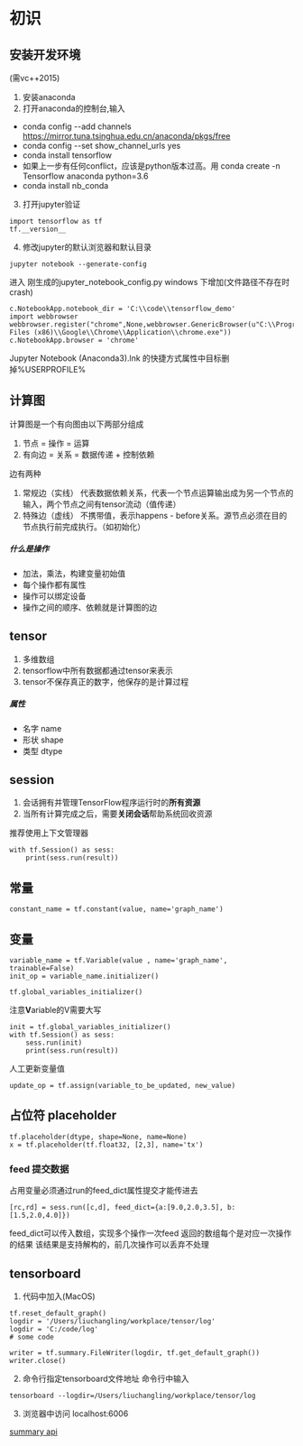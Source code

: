 # 初识
## 安装开发环境
(需vc++2015)
1. 安装anaconda
2. 打开anaconda的控制台,输入
- conda config --add channels https://mirror.tuna.tsinghua.edu.cn/anaconda/pkgs/free
- conda config --set show_channel_urls yes
- conda install tensorflow 
- 如果上一步有任何conflict，应该是python版本过高。用 conda create -n Tensorflow anaconda python=3.6
- conda install nb_conda
3. 打开jupyter验证  

``` 
import tensorflow as tf
tf.__version__
```

4. 修改jupyter的默认浏览器和默认目录
```
jupyter notebook --generate-config
```
进入 刚生成的jupyter_notebook_config.py
windows 下增加(文件路径不存在时crash)
```
c.NotebookApp.notebook_dir = 'C:\\code\\tensorflow_demo'
import webbrowser
webbrowser.register("chrome",None,webbrowser.GenericBrowser(u"C:\\Program Files (x86)\\Google\\Chrome\\Application\\chrome.exe"))
c.NotebookApp.browser = 'chrome'
```
Jupyter Notebook (Anaconda3).lnk 的快捷方式属性中目标删掉%USERPROFILE%

## 计算图
计算图是一个有向图由以下两部分组成
1. 节点 = 操作 = 运算
2. 有向边 = 关系 = 数据传递 + 控制依赖

边有两种
1. 常规边（实线）
代表数据依赖关系，代表一个节点运算输出成为另一个节点的输入，两个节点之间有tensor流动（值传递）
2. 特殊边（虚线）
不携带值，表示happens - before关系。源节点必须在目的节点执行前完成执行。（如初始化）

##### 什么是操作
- 加法，乘法，构建变量初始值
- 每个操作都有属性
- 操作可以绑定设备
- 操作之间的顺序、依赖就是计算图的边

## tensor
1. 多维数组
2. tensorflow中所有数据都通过tensor来表示
3. tensor不保存真正的数字，他保存的是计算过程

##### 属性
- 名字 name
- 形状 shape
- 类型 dtype

## session
1. 会话拥有并管理TensorFlow程序运行时的**所有资源**
2. 当所有计算完成之后，需要**关闭会话**帮助系统回收资源

推荐使用上下文管理器
``` 
with tf.Session() as sess:
    print(sess.run(result))
```

## 常量
``` 
constant_name = tf.constant(value, name='graph_name')
```

## 变量
``` 
variable_name = tf.Variable(value , name='graph_name', trainable=False)
init_op = variable_name.initializer()

tf.global_variables_initializer()
```
注意**V**ariable的V需要大写
``` 
init = tf.global_variables_initializer()
with tf.Session() as sess:
    sess.run(init)
    print(sess.run(result))
```

人工更新变量值

``` 
update_op = tf.assign(variable_to_be_updated, new_value)
```

## 占位符 placeholder

``` 
tf.placeholder(dtype, shape=None, name=None)
x = tf.placeholder(tf.float32, [2,3], name='tx')
```

### feed 提交数据
占用变量必须通过run的feed_dict属性提交才能传进去
``` 
[rc,rd] = sess.run([c,d], feed_dict={a:[9.0,2.0,3.5], b:[1.5,2.0,4.0]})
```
feed_dict可以传入数组，实现多个操作一次feed
返回的数组每个是对应一次操作的结果
该结果是支持解构的，前几次操作可以丢弃不处理

## tensorboard
1. 代码中加入(MacOS)

``` 
tf.reset_default_graph()
logdir = '/Users/liuchangling/workplace/tensor/log'
logdir = 'C:/code/log'
# some code

writer = tf.summary.FileWriter(logdir, tf.get_default_graph())
writer.close()
```

2. 命令行指定tensorboard文件地址
命令行中输入 
```
tensorboard --logdir=/Users/liuchangling/workplace/tensor/log
```
3. 浏览器中访问 localhost:6006

[summary api](https://tensorflow.google.cn/api_docs/python/tf/summary)

